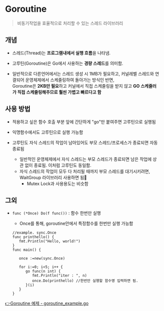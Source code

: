 # Goroutine
> 비동기작업을 효율적으로 처리할 수 있는 스레드 라이브러리

## 개념
+ 스레드(Thread)는 **프로그램내에서 실행 흐름**을 나타냄.
+ 고루틴(Goroutine)은 Go에서 사용하는 **경량 스레드**를 의미함.
 
+ 일반적으로 다른언어에서는 스레드 생성 시 1MB가 필요하고, 커널레벨 스레드와 연결되어 운영체제에서 스케줄링하여 돌아가는 방식인 반면,    
  Goroutine은 **2KB만 필요**하고 커널에서 직접 스케줄링을 받지 않고 **GO 스케줄러가 직접 스케줄링해주므로 훨씬 가볍고 빠르다고 함**
  
## 사용 방법
+ 적용하고 싶은 함수 호출 부분 앞에 간단하게 "go"만 붙여주면 고루틴으로 실행됨
+ 익명함수에서도 고루틴으로 실행 가능함

+ 고루틴도 자식 스레드의 작업이 남아있어도 부모 스레드/프로세스가 종료되면 자동 종료됨
   + 일반적인 운영체제에서 자식 스레드는 부모 스레드가 종료되면 남은 작업에 상관 없이 종료됨. 이처럼 고루틴도 동일함.
   + 자식 스레드의 작업이 모두 다 처리될 때까지 부모 스레드를 대기시키려면, WaitGroup 라이브러리 사용하면 됨🌟
      + Mutex Lock과 사용용도는 비슷함

## 그외
+ ```func (*Once) Do(f func())``` : 함수 한번만 실행
   + Once를 통해, goroutine안에서 특정함수를 한번만 실행 가능함   

  ```
  //example. sync.Once
  func printhello() {
     fmt.Println("Hello, world!")
  }
  func main() {
  
     once :=new(sync.Once)
  
     for i:=0; i<5; i++ {
        go func(n int) {
           fmt.Println("iter : ", n)
           once.Do(printhello) //한번만 실행할 함수명 입력하면 됨.
        }(i)
     }
  }
  ```
  
   
[👉Goroutine 예제 - goroutine_example.go](https://github.com/sujiny-tech/TIL/blob/main/programming/Golang/Goroutine/goroutine_example.go)   
